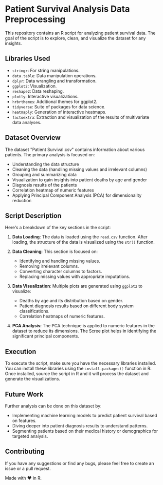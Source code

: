 # Patient Survival Analysis Data Preprocessing

This repository contains an R script for analyzing patient survival data. The goal of the script is to explore, clean, and visualize the dataset for any insights.

## Libraries Used

- `stringr`: For string manipulations.
- `data.table`: Data manipulation operations.
- `dplyr`: Data wrangling and transformation.
- `ggplot2`: Visualization.
- `reshape2`: Data reshaping.
- `plotly`: Interactive visualizations.
- `hrbrthemes`: Additional themes for ggplot2.
- `tidyverse`: Suite of packages for data science.
- `heatmaply`: Generation of interactive heatmaps.
- `factoextra`: Extraction and visualization of the results of multivariate data analyses.

## Dataset Overview

The dataset "Patient Survival.csv" contains information about various patients. The primary analysis is focused on:

- Understanding the data structure
- Cleaning the data (handling missing values and irrelevant columns)
- Grouping and summarizing data
- Visualization to gain insights into patient deaths by age and gender
- Diagnosis results of the patients
- Correlation heatmap of numeric features
- Applying Principal Component Analysis (PCA) for dimensionality reduction

## Script Description

Here's a breakdown of the key sections in the script:

1. **Data Loading**: The data is loaded using the `read.csv` function. After loading, the structure of the data is visualized using the `str()` function.

2. **Data Cleaning**: This section is focused on:
   - Identifying and handling missing values.
   - Removing irrelevant columns.
   - Converting character columns to factors.
   - Replacing missing values with appropriate imputations.

3. **Data Visualization**: Multiple plots are generated using `ggplot2` to visualize:
   - Deaths by age and its distribution based on gender.
   - Patient diagnosis results based on different body system classifications.
   - Correlation heatmaps of numeric features.
   
4. **PCA Analysis**: The PCA technique is applied to numeric features in the dataset to reduce its dimensions. The Scree plot helps in identifying the significant principal components.

## Execution

To execute the script, make sure you have the necessary libraries installed. You can install these libraries using the `install.packages()` function in R. Once installed, source the script in R and it will process the dataset and generate the visualizations.

## Future Work

Further analysis can be done on this dataset by:
- Implementing machine learning models to predict patient survival based on features.
- Diving deeper into patient diagnosis results to understand patterns.
- Segmenting patients based on their medical history or demographics for targeted analysis.

## Contributing

If you have any suggestions or find any bugs, please feel free to create an issue or a pull request.

Made with ❤️ in R.
